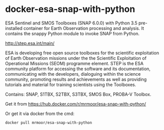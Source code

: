 # docker-esa-snap-with-python

ESA Sentinel and SMOS Toolboxes (SNAP 6.0.0) with Python 3.5 pre-installed container for Earth Observation processing and analysis.
It contains the snappy Python module to invoke SNAP from Python.

http://step.esa.int/main/

ESA is developing free open source toolboxes for the scientific exploitation of Earth Observation missions under the the Scientific Exploitation of Operational Missions (SEOM) programme element. STEP is the ESA community platform for accessing the software and its documentation, communicating with the developers, dialoguing within the science community, promoting results and achievements as well as providing tutorials and material for training scientists using the Toolboxes.

Contains: SNAP, S1TBX, S2TBX, S3TBX, SMOS Box, PROBA-V Toolbox.

Get it from https://hub.docker.com/r/mrmoor/esa-snap-with-python/


Or get it via docker from the cmd:

    docker pull mrmoor/esa-snap-with-python
  